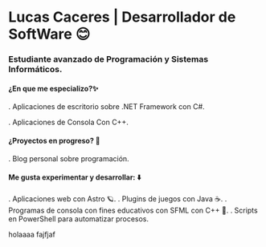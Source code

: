 # Lucas Caceres | Desarrollador de SoftWare 😊
### Estudiante avanzado de Programación y Sistemas Informáticos.
#### ¿En que me especializo?✨

. Aplicaciones de escritorio sobre .NET Framework con C#.

. Aplicaciones de Consola Con C++.

#### ¿Proyectos en progreso? 🚀

. Blog personal sobre programación.

#### Me gusta experimentar y desarrollar: ⬇️

. Aplicaciones web con Astro 🪐.
. Plugins de juegos con Java ☕.
. Programas de consola con fines educativos con SFML con C++ 🔵.
. Scripts en PowerShell para automatizar procesos.	

holaaaa
fajfjaf
